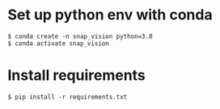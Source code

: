 # Set up python env with conda
```
$ conda create -n snap_vision python=3.8
$ conda activate snap_vision
```
# Install requirements
```
$ pip install -r requirements.txt
```
